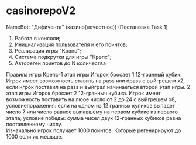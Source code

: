 # casinorepoV2
NameBot: "Дифичента" (казино(нечестное)) (Постановка Task 1)
1. Работа в консоли;
2. Инициализация пользователя и его поинтов;
3. Реализация игры "Крэпс";
4. Система подкрутки для игры "Крэпс";
5. Автореген поинтов до N количества

Правила игры Крепс-1 этап игры:Игорок бросает 1 12-гранный кубик. Игрок имеет возможность ставить на pass или dpass с выйгрешем х2, если игрок поставил на pass и выйграл начинаеться второй этап игры.
          2 этап игры:Игорок бросает 2 12-гранныч кубика. Игрок имеет возможность поставить на люое число от 2 до 24 с выйгрешем х8, условиепоражения: если на одном из 12 гранных купиков выпадет число 
 7 или число равное выпавшему на первом кубике из первого этапа, условие победы: сумма чисел двух 12-гранных кубиков равна поставленному числу.         
 Изначально игрок получает 1000 поинтов. Которые регенирируют до 1000 если их мешьше.
